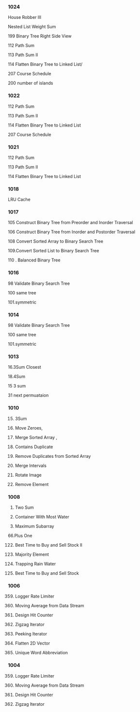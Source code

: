 
### 1024

House Robber III 

Nested List Weight Sum

199 Binary Tree Right Side View 

112 Path Sum

113 Path Sum II 

114 Flatten Binary Tree to Linked List/

207 Course Schedule    

200 number of islands

### 1022

112 Path Sum

113 Path Sum II 

114 Flatten Binary Tree to Linked List

207 Course Schedule    

### 1021

112 Path Sum

113 Path Sum II 

114 Flatten Binary Tree to Linked List

### 1018
LRU Cache

### 1017

105 Construct Binary Tree from Preorder and Inorder Traversal   

106 Construct Binary Tree from Inorder and Postorder Traversal   
 
108 Convert Sorted Array to Binary Search Tree    

109.Convert Sorted List to Binary Search Tree    

110 . Balanced Binary Tree   


### 1016

98	Validate Binary Search Tree

100 same tree

101.symmetric

### 1014

98	Validate Binary Search Tree

100 same tree

101.symmetric

### 1013

16.3Sum Closest

18.4Sum	

15 3 sum

31 next permuataion

### 1010

15. 3Sum

283. Move Zeroes, 

88. Merge Sorted Array , 

217. Contains Duplicate

26. Remove Duplicates from Sorted Array

56. Merge Intervals

48. Rotate Image

27. Remove Element


### 1008

1. Two Sum

11. Container With Most Water

53. Maximum Subarray

66.Plus One

122. Best Time to Buy and Sell Stock II

169. Majority Element

42. Trapping Rain Water

121. Best Time to Buy and Sell Stock


### 1006 

359. Logger Rate Limiter

346. Moving Average from Data Stream

362. Design Hit Counter

281. Zigzag Iterator

284. Peeking Iterator

251. Flatten 2D Vector

288. Unique Word Abbreviation

### 1004

359. Logger Rate Limiter

346. Moving Average from Data Stream

362. Design Hit Counter

281. Zigzag Iterator
